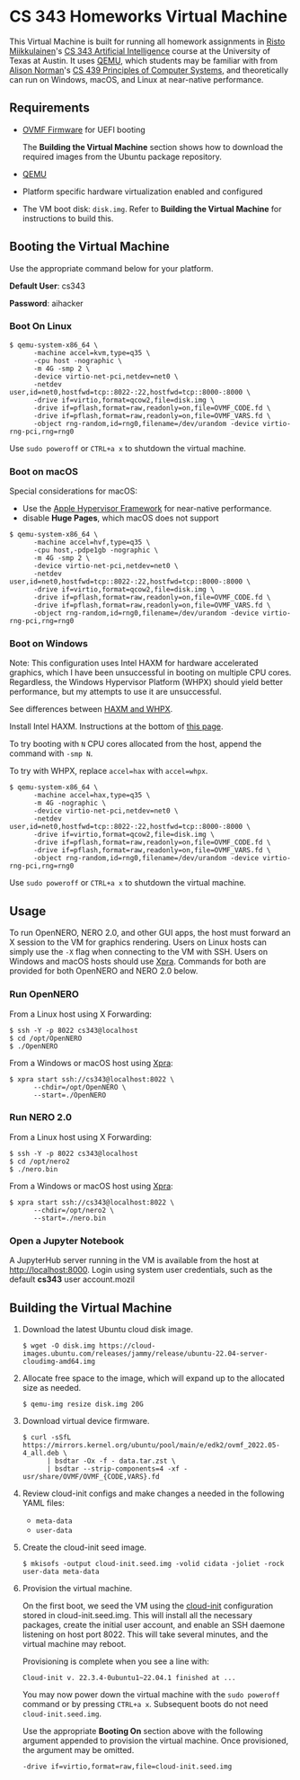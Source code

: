 # CS 343 Homeworks Virtual Machine

This Virtual Machine is built for running all homework assignments in [Risto
Miikkulainen][risto]'s [CS 343 Artificial Intelligence][cs343] course at the
University of Texas at Austin. It uses [QEMU][qemu], which students may be
familiar with from [Alison Norman][norman]'s [CS 439 Principles of Computer
Systems][cs439], and theoretically can run on Windows, macOS, and Linux at
near-native performance.

## Requirements

-   [OVMF Firmware][ovmf] for UEFI booting

    The **Building the Virtual Machine** section shows how to download the
    required images from the Ubuntu package repository.

-   [QEMU][qemu]

-   Platform specific hardware virtualization enabled and configured

-   The VM boot disk: `disk.img`. Refer to **Building the Virtual Machine** for
    instructions to build this.

## Booting the Virtual Machine

Use the appropriate command below for your platform.

**Default User**: cs343

**Password**: aihacker

### Boot On Linux

```Shell
$ qemu-system-x86_64 \
      -machine accel=kvm,type=q35 \
      -cpu host -nographic \
      -m 4G -smp 2 \
      -device virtio-net-pci,netdev=net0 \
      -netdev user,id=net0,hostfwd=tcp::8022-:22,hostfwd=tcp::8000-:8000 \
      -drive if=virtio,format=qcow2,file=disk.img \
      -drive if=pflash,format=raw,readonly=on,file=OVMF_CODE.fd \
      -drive if=pflash,format=raw,readonly=on,file=OVMF_VARS.fd \
      -object rng-random,id=rng0,filename=/dev/urandom -device virtio-rng-pci,rng=rng0
```

Use `sudo poweroff` or `CTRL+a x` to shutdown the virtual machine.

### Boot on macOS

Special considerations for macOS:

-   Use the [Apple Hypervisor Framework][hvf] for near-native performance.
-   disable **Huge Pages**, which macOS does not support

```Shell
$ qemu-system-x86_64 \
      -machine accel=hvf,type=q35 \
      -cpu host,-pdpe1gb -nographic \
      -m 4G -smp 2 \
      -device virtio-net-pci,netdev=net0 \
      -netdev user,id=net0,hostfwd=tcp::8022-:22,hostfwd=tcp::8000-:8000 \
      -drive if=virtio,format=qcow2,file=disk.img \
      -drive if=pflash,format=raw,readonly=on,file=OVMF_CODE.fd \
      -drive if=pflash,format=raw,readonly=on,file=OVMF_VARS.fd \
      -object rng-random,id=rng0,filename=/dev/urandom -device virtio-rng-pci,rng=rng0
```

### Boot on Windows

Note: This configuration uses Intel HAXM for hardware accelerated graphics,
which I have been unsuccessful in booting on multiple CPU cores. Regardless, the
Windows Hypervisor Platform (WHPX) should yield better performance, but my
attempts to use it are unsuccessful.

See differences between
[HAXM and WHPX](https://learn.microsoft.com/en-us/xamarin/android/get-started/installation/android-emulator/hardware-acceleration).

Install Intel HAXM. Instructions at the bottom of
[this page](https://learn.microsoft.com/en-us/xamarin/android/get-started/installation/android-emulator/hardware-acceleration).

To try booting with `N` CPU cores allocated from the host, append the command
with `-smp N`.

To try with WHPX, replace `accel=hax` with `accel=whpx`.

```Shell
$ qemu-system-x86_64 \
      -machine accel=hax,type=q35 \
      -m 4G -nographic \
      -device virtio-net-pci,netdev=net0 \
      -netdev user,id=net0,hostfwd=tcp::8022-:22,hostfwd=tcp::8000-:8000 \
      -drive if=virtio,format=qcow2,file=disk.img \
      -drive if=pflash,format=raw,readonly=on,file=OVMF_CODE.fd \
      -drive if=pflash,format=raw,readonly=on,file=OVMF_VARS.fd \
      -object rng-random,id=rng0,filename=/dev/urandom -device virtio-rng-pci,rng=rng0
```

Use `sudo poweroff` or `CTRL+a x` to shutdown the virtual machine.

## Usage

To run OpenNERO, NERO 2.0, and other GUI apps, the host must forward an X
session to the VM for graphics rendering. Users on Linux hosts can simply use
the `-X` flag when connecting to the VM with SSH. Users on Windows and macOS
hosts should use [Xpra][]. Commands for both are provided for both OpenNERO and
NERO 2.0 below.

### Run OpenNERO

From a Linux host using X Forwarding:

```Shell
$ ssh -Y -p 8022 cs343@localhost
$ cd /opt/OpenNERO
$ ./OpenNERO
```

From a Windows or macOS host using [Xpra][]:

```Shell
$ xpra start ssh://cs343@localhost:8022 \
      --chdir=/opt/OpenNERO \
      --start=./OpenNERO
```

### Run NERO 2.0

From a Linux host using X Forwarding:

```Shell
$ ssh -Y -p 8022 cs343@localhost
$ cd /opt/nero2
$ ./nero.bin
```

From a Windows or macOS host using [Xpra][]:

```Shell
$ xpra start ssh://cs343@localhost:8022 \
      --chdir=/opt/nero2 \
      --start=./nero.bin
```

### Open a Jupyter Notebook

A JupyterHub server running in the VM is available from the host at
[http://localhost:8000](http://localhost:8000). Login using system user
credentials, such as the default **cs343** user account.mozil

## Building the Virtual Machine

1.  Download the latest Ubuntu cloud disk image.

    ```Shell
    $ wget -O disk.img https://cloud-images.ubuntu.com/releases/jammy/release/ubuntu-22.04-server-cloudimg-amd64.img
    ```

2.  Allocate free space to the image, which will expand up to the allocated size
    as needed.

    ```Shell
    $ qemu-img resize disk.img 20G
    ```

3.  Download virtual device firmware.

    ```Shell
    $ curl -sSfL https://mirrors.kernel.org/ubuntu/pool/main/e/edk2/ovmf_2022.05-4_all.deb \
          | bsdtar -Ox -f - data.tar.zst \
          | bsdtar --strip-components=4 -xf - usr/share/OVMF/OVMF_{CODE,VARS}.fd
    ```

4.  Review cloud-init configs and make changes a needed in the following YAML
    files:

    -   `meta-data`
    -   `user-data`

5.  Create the cloud-init seed image.

    ```Shell
    $ mkisofs -output cloud-init.seed.img -volid cidata -joliet -rock user-data meta-data
    ```

6.  Provision the virtual machine.

    On the first boot, we seed the VM using the [cloud-init][] configuration
    stored in cloud-init.seed.img. This will install all the necessary packages,
    create the initial user account, and enable an SSH daemone listening on host
    port 8022. This will take several minutes, and the virtual machine may
    reboot.

    Provisioning is complete when you see a line with:

    ```
    Cloud-init v. 22.3.4-0ubuntu1~22.04.1 finished at ...
    ```

    You may now power down the virtual machine with the `sudo poweroff` command
    or by pressing `CTRL+a x`. Subsequent boots do not need
    `cloud-init.seed.img`.

    Use the appropriate **Booting On** section above with the following argument
    appended to provision the virtual machine. Once provisioned, the argument
    may be omitted.

    ```Shell
    -drive if=virtio,format=raw,file=cloud-init.seed.img
    ```

[risto]: https://www.cs.utexas.edu/~risto/
[cs343]: https://www.cs.utexas.edu/~risto/cs343/
[qemu]: https://www.qemu.org/
[cloud-init]: https://github.com/canonical/cloud-init
[hvf]: https://developer.apple.com/documentation/hypervisor
[xpra]: https://xpra.org/
[norman]: https://www.cs.utexas.edu/~ans/
[cs439]: https://www.cs.utexas.edu/~ans/classes/cs439/
[ovmf]: https://www.tianocore.org/
